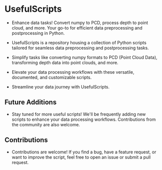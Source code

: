 # UsefulScripts
 - Enhance data tasks! Convert numpy to PCD, process depth to point cloud, and more. Your go-to for efficient data preprocessing and postprocessing in Python.

 - UsefulScripts is a repository housing a collection of Python scripts tailored for seamless data preprocessing and postprocessing tasks. 
 
 - Simplify tasks like converting numpy formats to PCD (Point Cloud Data), transforming depth data into point clouds, and more. 
 
 - Elevate your data processing workflows with these versatile, documented, and customizable scripts.
 
 - Streamline your data journey with UsefulScripts.

## Future Additions
- Stay tuned for more useful scripts! We'll be frequently adding new scripts to enhance your data processing workflows. Contributions from the community are also welcome.

## Contributions
- Contributions are welcome! If you find a bug, have a feature request, or want to improve the script, feel free to open an issue or submit a pull request.
